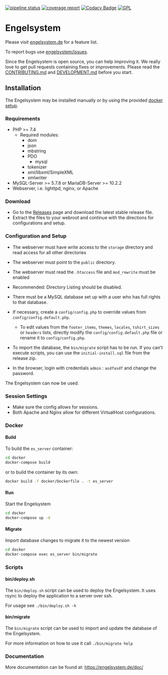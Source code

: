 [![pipeline status](https://chaos.expert/engelsystem/engelsystem/badges/main/pipeline.svg)](https://chaos.expert/engelsystem/engelsystem/commits/main)
[![coverage report](https://chaos.expert/engelsystem/engelsystem/badges/main/coverage.svg)](https://chaos.expert/engelsystem/engelsystem/commits/main)
[![Codacy Badge](https://api.codacy.com/project/badge/Grade/20b3b0b4e93344a29da6bec77f329e7a)](https://www.codacy.com/app/engelsystem/engelsystem)
[![GPL](https://img.shields.io/github/license/engelsystem/engelsystem.svg?maxAge=2592000)](LICENSE)

# Engelsystem
Please visit [engelsystem.de](https://engelsystem.de) for a feature list.

To report bugs use [engelsystem/issues](https://github.com/engelsystem/engelsystem/issues).

Since the Engelsystem is open source, you can help improving it.
We really love to get pull requests containing fixes or improvements.
Please read the [CONTRIBUTING.md](CONTRIBUTING.md) and [DEVELOPMENT.md](DEVELOPMENT.md) before you start.

## Installation
The Engelsystem may be installed manually or by using the provided [docker setup](#docker).

### Requirements
 * PHP >= 7.4
   * Required modules:
     * dom
     * json
     * mbstring
     * PDO
       * mysql
     * tokenizer
     * xml/libxml/SimpleXML
     * xmlwriter
 * MySQL-Server >= 5.7.8 or MariaDB-Server >= 10.2.2
 * Webserver, i.e. lighttpd, nginx, or Apache

### Download
 * Go to the [Releases](https://github.com/engelsystem/engelsystem/releases) page and download the latest stable release file.
 * Extract the files to your webroot and continue with the directions for configurations and setup.

### Configuration and Setup
 * The webserver must have write access to the ```storage``` directory and read access for all other directories
 * The webserver must point to the ```public``` directory.
 * The webserver must read the ```.htaccess``` file and ```mod_rewrite``` must be enabled

 * Recommended: Directory Listing should be disabled.
 * There must be a MySQL database set up with a user who has full rights to that database.
 * If necessary, create a ```config/config.php``` to override values from ```config/config.default.php```.
   * To edit values from the `footer_items`, `themes`, `locales`, `tshirt_sizes` or `headers` lists, directly modify the ```config/config.default.php``` file or rename it to ```config/config.php```.
 * To import the database, the ```bin/migrate``` script has to be run. If you can't execute scripts, you can use the `initial-install.sql` file from the release zip.
 * In the browser, login with credentials ```admin``` : ```asdfasdf``` and change the password.

The Engelsystem can now be used.

### Session Settings
 * Make sure the config allows for sessions.
 * Both Apache and Nginx allow for different VirtualHost configurations.

### Docker
#### Build
To build the `es_server` container:
```bash
cd docker
docker-compose build
```

or to build the container by its own:
```bash
docker build -f docker/Dockerfile . -t es_server
```

#### Run
Start the Engelsystem
```bash
cd docker
docker-compose up -d
```

#### Migrate
Import database changes to migrate it to the newest version
```bash
cd docker
docker-compose exec es_server bin/migrate
```

### Scripts
#### bin/deploy.sh
The `bin/deploy.sh` script can be used to deploy the Engelsystem. It uses rsync to deploy the application to a server over ssh.

For usage see `./bin/deploy.sh -h`

#### bin/migrate
The `bin/migrate` script can be used to import and update the database of the Engelsystem.

For more information on how to use it call `./bin/migrate help`

### Documentation

More documentation can be found at: https://engelsystem.de/doc/
